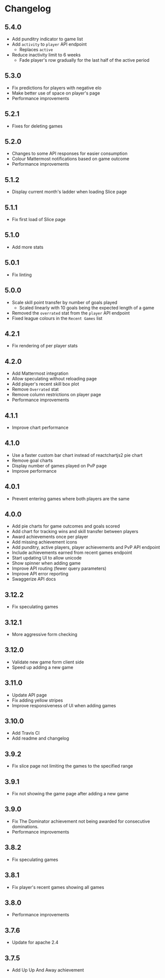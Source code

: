 # Changelog

## 5.4.0
* Add punditry indicator to game list
* Add `activity` to `player` API endpoint
  * Replaces `active`
* Reduce inactivity limit to 6 weeks
  * Fade player's row gradually for the last half of the active period

## 5.3.0
* Fix predictions for players with negative elo
* Make better use of space on player's page
* Performance improvements

## 5.2.1
* Fixes for deleting games

## 5.2.0
* Changes to some API responses for easier consumption
* Colour Mattermost notifications based on game outcome
* Performance improvements

## 5.1.2
* Display current month's ladder when loading Slice page

## 5.1.1
* Fix first load of Slice page

## 5.1.0
* Add more stats

## 5.0.1
* Fix linting

## 5.0.0
* Scale skill point transfer by number of goals played
  * Scaled linearly with 10 goals being the expected length of a game
* Removed the `overrated` stat from the `player` API endpoint
* Fixed league colours in the `Recent Games` list

## 4.2.1
* Fix rendering of per player stats

## 4.2.0
* Add Mattermost integration
* Allow speculating without reloading page
* Add player's recent skill box plot
* Remove `Overrated` stat
* Remove column restrictions on player page
* Performance improvements

## 4.1.1
* Improve chart performance

## 4.1.0
* Use a faster custom bar chart instead of reactchartjs2 pie chart
* Remove goal charts
* Display number of games played on PvP page
* Improve performance

## 4.0.1
* Prevent entering games where both players are the same

## 4.0.0
* Add pie charts for game outcomes and goals scored
* Add chart for tracking wins and skill transfer between players
* Award achievements once per player
* Add missing achievement icons
* Add punditry, active players, player achievements and PvP API endpoint
* Include achievements earned from recent games endpoint
* Start updating UI to allow unicode
* Show spinner when adding game
* Improve API routing (fewer query parameters)
* Improve API error reporting
* Swaggerize API docs

## 3.12.2
* Fix speculating games

## 3.12.1
* More aggressive form checking

## 3.12.0
* Validate new game form client side
* Speed up adding a new game

## 3.11.0
* Update API page
* Fix adding yellow stripes
* Improve responsiveness of UI when adding games

## 3.10.0
* Add Travis CI
* Add readme and changelog

## 3.9.2
* Fix slice page not limiting the games to the specified range

## 3.9.1
* Fix not showing the game page after adding a new game

## 3.9.0
* Fix The Dominator achievement not being awarded for consecutive dominations.
* Performance improvements

## 3.8.2
* Fix speculating games

## 3.8.1
* Fix player's recent games showing all games

## 3.8.0
* Performance improvements

## 3.7.6
* Update for apache 2.4

## 3.7.5
* Add Up Up And Away achievement
